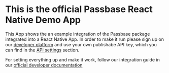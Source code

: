 # This is the official Passbase React Native Demo App

This App shows the an example integration of the Passbase package integrated into a React Native App. In order to make it run please sign up on our [developer platform](https://app.passbase.com/signup) and use your own publishabe API key, which you can find in the [API settings](https://app.passbase.com/settings/api) section. 

For setting everything up and make it work, follow our integration guide in our [official developer documentation](https://docs.passbase.com/integrations/react-native)
